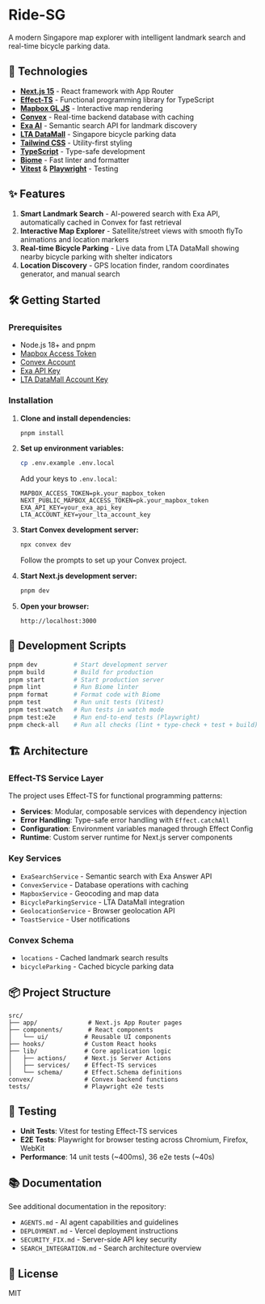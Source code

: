 # Ride-SG

A modern Singapore map explorer with intelligent landmark search and real-time bicycle parking data.

## 🚀 Technologies

- **[Next.js 15](https://nextjs.org)** - React framework with App Router
- **[Effect-TS](https://effect.website/)** - Functional programming library for TypeScript
- **[Mapbox GL JS](https://docs.mapbox.com/mapbox-gl-js/)** - Interactive map rendering
- **[Convex](https://convex.dev)** - Real-time backend database with caching
- **[Exa AI](https://exa.ai)** - Semantic search API for landmark discovery
- **[LTA DataMall](https://datamall.lta.gov.sg/)** - Singapore bicycle parking data
- **[Tailwind CSS](https://tailwindcss.com)** - Utility-first styling
- **[TypeScript](https://www.typescriptlang.org)** - Type-safe development
- **[Biome](https://biomejs.dev)** - Fast linter and formatter
- **[Vitest](https://vitest.dev)** & **[Playwright](https://playwright.dev)** - Testing

## ✨ Features

1. **Smart Landmark Search** - AI-powered search with Exa API, automatically cached in Convex for fast retrieval
2. **Interactive Map Explorer** - Satellite/street views with smooth flyTo animations and location markers
3. **Real-time Bicycle Parking** - Live data from LTA DataMall showing nearby bicycle parking with shelter indicators
4. **Location Discovery** - GPS location finder, random coordinates generator, and manual search

## 🛠️ Getting Started

### Prerequisites

- Node.js 18+ and pnpm
- [Mapbox Access Token](https://account.mapbox.com/access-tokens/)
- [Convex Account](https://convex.dev)
- [Exa API Key](https://exa.ai)
- [LTA DataMall Account Key](https://datamall.lta.gov.sg/content/datamall/en/request-for-api.html)

### Installation

1. **Clone and install dependencies:**
   ```bash
   pnpm install
   ```

2. **Set up environment variables:**
   ```bash
   cp .env.example .env.local
   ```
   
   Add your keys to `.env.local`:
   ```env
   MAPBOX_ACCESS_TOKEN=pk.your_mapbox_token
   NEXT_PUBLIC_MAPBOX_ACCESS_TOKEN=pk.your_mapbox_token
   EXA_API_KEY=your_exa_api_key
   LTA_ACCOUNT_KEY=your_lta_account_key
   ```

3. **Start Convex development server:**
   ```bash
   npx convex dev
   ```
   
   Follow the prompts to set up your Convex project.

4. **Start Next.js development server:**
   ```bash
   pnpm dev
   ```

5. **Open your browser:**
   ```
   http://localhost:3000
   ```

## 📝 Development Scripts

```bash
pnpm dev          # Start development server
pnpm build        # Build for production
pnpm start        # Start production server
pnpm lint         # Run Biome linter
pnpm format       # Format code with Biome
pnpm test         # Run unit tests (Vitest)
pnpm test:watch   # Run tests in watch mode
pnpm test:e2e     # Run end-to-end tests (Playwright)
pnpm check-all    # Run all checks (lint + type-check + test + build)
```

## 🏗️ Architecture

### Effect-TS Service Layer

The project uses Effect-TS for functional programming patterns:

- **Services**: Modular, composable services with dependency injection
- **Error Handling**: Type-safe error handling with `Effect.catchAll`
- **Configuration**: Environment variables managed through Effect Config
- **Runtime**: Custom server runtime for Next.js server components

### Key Services

- `ExaSearchService` - Semantic search with Exa Answer API
- `ConvexService` - Database operations with caching
- `MapboxService` - Geocoding and map data
- `BicycleParkingService` - LTA DataMall integration
- `GeolocationService` - Browser geolocation API
- `ToastService` - User notifications

### Convex Schema

- `locations` - Cached landmark search results
- `bicycleParking` - Cached bicycle parking data

## 📦 Project Structure

```
src/
├── app/              # Next.js App Router pages
├── components/       # React components
│   └── ui/          # Reusable UI components
├── hooks/           # Custom React hooks
├── lib/             # Core application logic
│   ├── actions/     # Next.js Server Actions
│   ├── services/    # Effect-TS services
│   └── schema/      # Effect.Schema definitions
convex/              # Convex backend functions
tests/               # Playwright e2e tests
```

## 🧪 Testing

- **Unit Tests**: Vitest for testing Effect-TS services
- **E2E Tests**: Playwright for browser testing across Chromium, Firefox, WebKit
- **Performance**: 14 unit tests (~400ms), 36 e2e tests (~40s)

## 📚 Documentation

See additional documentation in the repository:

- `AGENTS.md` - AI agent capabilities and guidelines
- `DEPLOYMENT.md` - Vercel deployment instructions
- `SECURITY_FIX.md` - Server-side API key security
- `SEARCH_INTEGRATION.md` - Search architecture overview

## 📄 License

MIT
